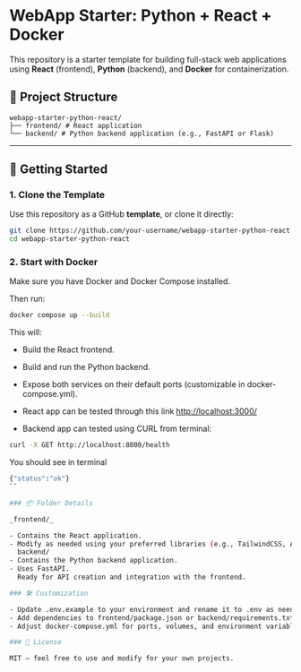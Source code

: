 # WebApp Starter: Python + React + Docker

This repository is a starter template for building full-stack web applications using **React** (frontend), **Python** (backend), and **Docker** for containerization.

## 📁 Project Structure

```
webapp-starter-python-react/
├── frontend/ # React application
└── backend/ # Python backend application (e.g., FastAPI or Flask)
```

---

## 🚀 Getting Started

### 1. Clone the Template

Use this repository as a GitHub **template**, or clone it directly:

```bash
git clone https://github.com/your-username/webapp-starter-python-react.git
cd webapp-starter-python-react
```

### 2. Start with Docker

Make sure you have Docker and Docker Compose installed.

Then run:

```bash
docker compose up --build
```

This will:

- Build the React frontend.
- Build and run the Python backend.
- Expose both services on their default ports (customizable in docker-compose.yml).

- React app can be tested through this link [http://localhost:3000/](http://localhost:3000/)
- Backend app can tested using CURL from terminal:

```bash
curl -X GET http://localhost:8000/health
```

You should see in terminal

```bash
{"status":"ok"}
``

### 📦 Folder Details

_frontend/_

- Contains the React application.
- Modify as needed using your preferred libraries (e.g., TailwindCSS, Axios, etc.)
  backend/
- Contains the Python backend application.
- Uses FastAPI.
  Ready for API creation and integration with the frontend.

### 🛠️ Customization

- Update .env.example to your environment and rename it to .env as needed.
- Add dependencies to frontend/package.json or backend/requirements.txt.
- Adjust docker-compose.yml for ports, volumes, and environment variables.

### 📄 License

MIT — feel free to use and modify for your own projects.
```
